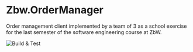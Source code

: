 # Zbw.OrderManager
Order management client implemented by a team of 3 as a school exercise for the last semester of the software engineering course at ZbW.

![Build & Test](https://github.com/github/docs/actions/workflows/main.yml/badge.svg)
